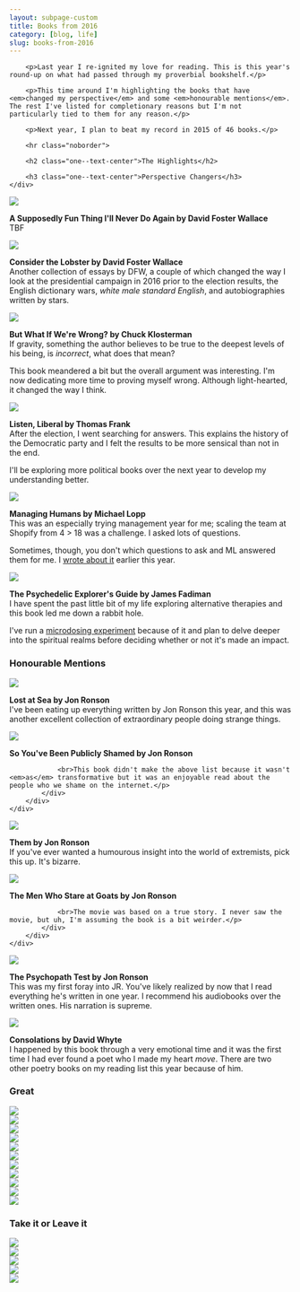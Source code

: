 ```yaml
---
layout: subpage-custom
title: Books from 2016
category: [blog, life]
slug: books-from-2016
---
```

<div class="grid grid--full">
    <div class="grid__item push--one--two-twelfths one--eight-twelfths push--two--two-tenths two--six-tenths">

        <p>Last year I re-ignited my love for reading. This is this year's round-up on what had passed through my proverbial bookshelf.</p>

        <p>This time around I'm highlighting the books that have <em>changed my perspective</em> and some <em>honourable mentions</em>. The rest I've listed for completionary reasons but I'm not particularly tied to them for any reason.</p>

        <p>Next year, I plan to beat my record in 2015 of 46 books.</p>

        <hr class="noborder">

        <h2 class="one--text-center">The Highlights</h2>

        <h3 class="one--text-center">Perspective Changers</h3>
    </div>
</div>

<div class="grid">
    <div class="grid__item two--one-half">
        <div class="grid">
            <div class="grid__item one-quarter two--one-half push--two--one-quarter">
                <a rel="nofollow" href="http://amzn.to/2h0mMIg"><img src="/img/post/72-asupposedlyfun.jpg" class="book-cover" /></a>
            </div>
            <div class="grid__item three-quarters two--one-whole">
                <p><b>A Supposedly Fun Thing I'll Never Do Again by David Foster Wallace</b>
                <br>TBF</p>
            </div>
        </div>
    </div>
    <div class="grid__item two--one-half">
        <div class="grid">
            <div class="grid__item one-quarter two--one-half push--two--one-quarter">
                <a rel="nofollow" href="http://amzn.to/2h9Mpa6"><img src="/img/post/72-considerthelobster.jpg" class="book-cover" /></a>
            </div>
            <div class="grid__item three-quarters two--one-whole">
                <p><b>Consider the Lobster by David Foster Wallace</b>
                <br>Another collection of essays by DFW, a couple of which changed the way I look at the presidential campaign in 2016 prior to the election results, the English dictionary wars, <em>white male standard English</em>, and autobiographies written by stars.</p>
            </div>
        </div>
    </div>
</div>

<div class="grid">
    <div class="grid__item two--one-half">
        <div class="grid">
            <div class="grid__item one-quarter two--one-half push--two--one-quarter">
                <a rel="nofollow" href="http://amzn.to/2haApm5"><img src="/img/post/72-butwrong.jpg" class="book-cover" /></a>
            </div>
            <div class="grid__item three-quarters two--one-whole">
                <p><b>But What If We're Wrong? by Chuck Klosterman</b>
                <br>If gravity, something the author believes to be true to the deepest levels of his being, is <em>incorrect</em>, what does that mean?</p>
                <p>This book meandered a bit but the overall argument was interesting. I'm now dedicating more time to proving myself wrong. Although light-hearted, it changed the way I think.</p>
            </div>
        </div>
    </div>
    <div class="grid__item two--one-half">
        <div class="grid">
            <div class="grid__item one-quarter two--one-half push--two--one-quarter">
                <a rel="nofollow" href="http://amzn.to/2h0m0eq"><img src="/img/post/72-listenliberal.jpg" class="book-cover" /></a>
            </div>
            <div class="grid__item three-quarters two--one-whole">
                <p><b>Listen, Liberal by Thomas Frank</b>
                <br>After the election, I went searching for answers. This explains the history of the Democratic party and I felt the results to be more sensical than not in the end.</p>
                <p>I'll be exploring more political books over the next year to develop my understanding better.</p>
            </div>
        </div>
    </div>
</div>

<div class="grid">
    <div class="grid__item two--one-half">
        <div class="grid">
            <div class="grid__item one-quarter two--one-half push--two--one-quarter">
                <a rel="nofollow" href="http://amzn.to/2h9OuTa"><img src="/img/post/72-managinghumans.jpg" class="book-cover" /></a>
            </div>
            <div class="grid__item three-quarters two--one-whole">
                <p><b>Managing Humans by Michael Lopp</b>
                <br>This was an especially trying management year for me; scaling the team at Shopify from 4 > 18 was a challenge. I asked lots of questions.</p>
                <p>Sometimes, though, you don't which questions to ask and ML answered them for me. I <a href="http://helentran.com/paying-attention">wrote about it</a> earlier this year.</p>
            </div>
        </div>
    </div>
    <div class="grid__item two--one-half">
        <div class="grid">
            <div class="grid__item one-quarter two--one-half push--two--one-quarter">
                <a rel="nofollow" href="http://amzn.to/2h0lSvd"><img src="/img/post/72-psychedelicexplorers.jpg" class="book-cover" /></a>
            </div>
            <div class="grid__item three-quarters two--one-whole">
                <p><b>The Psychedelic Explorer's Guide by James Fadiman</b>
                <br>I have spent the past little bit of my life exploring alternative therapies and this book led me down a rabbit hole.</p>
                <p>I've run a <a href="http://helentran.com/dates-with-lucy">microdosing experiment</a> because of it and plan to delve deeper into the spiritual realms before deciding whether or not it's made an impact.</p>
            </div>
        </div>
    </div>
</div>

<h3 class="one--text-center">Honourable Mentions</h3>

<div class="grid">
    <div class="grid__item one--one-half">
        <div class="grid">
            <div class="grid__item one-third">
                <a rel="nofollow" href="http://amzn.to/2goqR8o"><img src="/img/post/72-lostatsea.jpg" class="book-cover" /></a>
            </div>
            <div class="grid__item two-thirds">
                <p class="book-cover"><b>Lost at Sea by Jon Ronson</b>
                <br/>I've been eating up everything written by Jon Ronson this year, and this was another excellent collection of extraordinary people doing strange things.</p>
            </div>
        </div>
    </div>
    <div class="grid__item one--one-half">
        <div class="grid">
            <div class="grid__item one-third">
                <a rel="nofollow" href="http://amzn.to/2gfNJIJ"><img src="/img/post/72-publiclyshamed.jpg" class="book-cover" /></a>
            </div>
            <div class="grid__item two-thirds">
                <p class="book-cover"><b>So You've Been Publicly Shamed by Jon Ronson</b>

                <br>This book didn't make the above list because it wasn't <em>as</em> transformative but it was an enjoyable read about the people who we shame on the internet.</p>
            </div>
        </div>
    </div>
</div>

<div class="grid">
    <div class="grid__item one--one-half">
        <div class="grid">
            <div class="grid__item one-third">
                <a rel="nofollow" href="http://amzn.to/2gfRLkt"><img src="/img/post/72-them.jpg" class="book-cover" /></a>
            </div>
            <div class="grid__item two-thirds">
                <p class="book-cover"><b>Them by Jon Ronson</b>
                <br/>If you've ever wanted a humourous insight into the world of extremists, pick this up. It's bizarre.</p>
            </div>
        </div>
    </div>
    <div class="grid__item one--one-half">
        <div class="grid">
            <div class="grid__item one-third">
                <a rel="nofollow" href="http://amzn.to/2goroqU"><img src="/img/post/72-themenwhostareatgoats.jpg" class="book-cover" /></a>
            </div>
            <div class="grid__item two-thirds">
                <p class="book-cover"><b>The Men Who Stare at Goats by Jon Ronson</b>

                <br>The movie was based on a true story. I never saw the movie, but uh, I'm assuming the book is a bit weirder.</p>
            </div>
        </div>
    </div>
</div>

<div class="grid">
    <div class="grid__item one--one-half">
        <div class="grid">
            <div class="grid__item one-third">
                <a rel="nofollow" href="http://amzn.to/2h0i2lS"><img src="/img/post/72-thepsychopathtest.jpg" class="book-cover" /></a>
            </div>
            <div class="grid__item two-thirds">
                <p class="book-cover"><b>The Psychopath Test by Jon Ronson</b>
                <br/>This was my first foray into JR. You've likely realized by now that I read everything he's written in one year. I recommend his audiobooks over the written ones. His narration is supreme.</p>
            </div>
        </div>
    </div>
    <div class="grid__item one--one-half">
        <div class="grid">
            <div class="grid__item one-third">
                <a rel="nofollow" href="http://amzn.to/2gowGTd"><img src="/img/post/72-consolations.jpg" class="book-cover" /></a>
            </div>
            <div class="grid__item two-thirds">
                <p class="book-cover"><b>Consolations by David Whyte</b>
                <br>I happened by this book through a very emotional time and it was the first time I had ever found a poet who I made my heart <em>move</em>. There are two other poetry books on my reading list this year because of him.</p>
            </div>
        </div>
    </div>
</div>

<div class="grid grid--full">
    <h3 class="one--text-center">Great</h3>
</div>

<div class="grid">
    <div class="grid__item one-sixth one--one-eighth">
        <a rel="nofollow" href="http://amzn.to/2geKeNX"><img src="/img/post/72-crucialconversations.jpg" class="book-cover" /></a>
    </div>
    <div class="grid__item one-sixth one--one-eighth">
        <a rel="nofollow" href="http://amzn.to/2h7mZqN"><img src="/img/post/72-diggingupmother.jpg" class="book-cover" /></a>
    </div>
    <div class="grid__item one-sixth one--one-eighth">
        <a rel="nofollow" href="http://amzn.to/2h0mT6q"><img src="/img/post/72-effectiveexecutive.jpg" class="book-cover" /></a>
    </div>
    <div class="grid__item one-sixth one--one-eighth">
        <a rel="nofollow" href="http://amzn.to/2gfWQsZ"><img src="/img/post/72-elephantintheroom.jpg" class="book-cover" /></a>
    </div>
    <div class="grid__item one-sixth one--one-eighth">
        <a rel="nofollow" href="http://amzn.to/2haGxei"><img src="/img/post/72-frank.jpg" class="book-cover" /></a>
    </div>
    <div class="grid__item one-sixth one--one-eighth">
        <a rel="nofollow" href="http://amzn.to/2h0bQu2"><img src="/img/post/72-grammaticallycorrect.jpg" class="book-cover" /></a>
    </div>
    <div class="grid__item one-sixth one--one-eighth">
        <a rel="nofollow" href="http://amzn.to/2h9JVbR"><img src="/img/post/72-lovemisadventure.jpg" class="book-cover" /></a>
    </div>
<!--     <div class="grid__item one-sixth one--one-eighth">
        <a rel="nofollow" href="http://amzn.to/2gfXy9O"><img src="/img/post/72-powerofhabit.jpg" class="book-cover" /></a>
    </div> -->
    <div class="grid__item one-sixth one--one-eighth">
        <a rel="nofollow" href="http://amzn.to/2gFWpnX"><img src="/img/post/72-risingstrong.jpg" class="book-cover" /></a>
    </div>
<!--     <div class="grid__item one-sixth one--one-eighth">
        <a rel="nofollow" href="http://amzn.to/2goytb7"><img src="/img/post/72-slouchingthedream.jpg" class="book-cover" /></a>
    </div> -->
    <div class="grid__item one-sixth one--one-eighth">
        <a rel="nofollow" href="http://amzn.to/2gfVpeh"><img src="/img/post/72-theelementsofstyle.jpg" class="book-cover" /></a>
    </div>
    <div class="grid__item one-sixth one--one-eighth">
        <a rel="nofollow" href="http://amzn.to/2gfYk6F"><img src="/img/post/72-thehardthings.jpg" class="book-cover" /></a>
    </div>
    <div class="grid__item one-sixth one--one-eighth">
        <a rel="nofollow" href="http://amzn.to/2gfZyhZ"><img src="/img/post/72-wild.jpg" class="book-cover" /></a>
    </div>
</div>

<div class="grid grid--full">
    <h3 class="one--text-center">Take it or Leave it</h3>
</div>

<div class="grid">
    <div class="grid__item one-tenth">
        <img src="/img/post/72-awalkinthewoods.jpg" />
    </div>
    <div class="grid__item one-tenth">
        <img src="/img/post/72-eleanorpark.jpg" />
    </div>
    <div class="grid__item one-tenth">
        <img src="/img/post/72-predictablyirrational.jpg" />
    </div>
    <div class="grid__item one-tenth">
        <img src="/img/post/72-thegrowthhacker.jpg" />
    </div>
    <div class="grid__item one-tenth">
        <img src="/img/post/72-theonlygrammar.jpg" />
    </div>
</div>